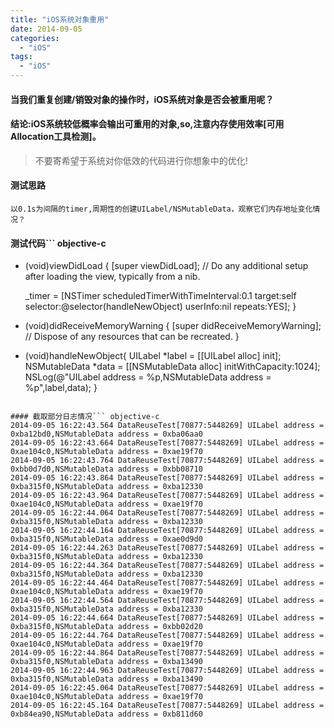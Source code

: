 ```yaml
---
title: "iOS系统对象重用"
date: 2014-09-05
categories:
  - "iOS"
tags:
  - "iOS"
---
```

<!--more-->

#### 当我们重复创建/销毁对象的操作时，iOS系统对象是否会被重用呢？
<!--more-->

#### 结论:iOS系统较低概率会输出可重用的对象,so,注意内存使用效率[可用Allocation工具检测]。
>不要寄希望于系统对你低效的代码进行你想象中的优化!

#### 测试思路
    以0.1s为间隔的timer,周期性的创建UILabel/NSMutableData，观察它们内存地址变化情况？
    
#### 测试代码``` objective-c

- (void)viewDidLoad {
    [super viewDidLoad];
    // Do any additional setup after loading the view, typically from a nib.
    
    _timer = [NSTimer scheduledTimerWithTimeInterval:0.1 target:self selector:@selector(handleNewObject) userInfo:nil repeats:YES];
}

- (void)didReceiveMemoryWarning {
    [super didReceiveMemoryWarning];
    // Dispose of any resources that can be recreated.
}

- (void)handleNewObject{
    UILabel *label = [[UILabel alloc] init];
    NSMutableData *data = [[NSMutableData alloc] initWithCapacity:1024];
    NSLog(@"UILabel address = %p,NSMutableData address = %p",label,data);
}

```    

#### 截取部分日志情况``` objective-c
2014-09-05 16:22:43.564 DataReuseTest[70877:5448269] UILabel address = 0xba12bd0,NSMutableData address = 0xba06aa0
2014-09-05 16:22:43.664 DataReuseTest[70877:5448269] UILabel address = 0xae104c0,NSMutableData address = 0xae19f70
2014-09-05 16:22:43.764 DataReuseTest[70877:5448269] UILabel address = 0xbb0d7d0,NSMutableData address = 0xbb08710
2014-09-05 16:22:43.864 DataReuseTest[70877:5448269] UILabel address = 0xba315f0,NSMutableData address = 0xba12330
2014-09-05 16:22:43.964 DataReuseTest[70877:5448269] UILabel address = 0xae104c0,NSMutableData address = 0xae19f70
2014-09-05 16:22:44.064 DataReuseTest[70877:5448269] UILabel address = 0xba315f0,NSMutableData address = 0xba12330
2014-09-05 16:22:44.164 DataReuseTest[70877:5448269] UILabel address = 0xba315f0,NSMutableData address = 0xae0d9d0
2014-09-05 16:22:44.263 DataReuseTest[70877:5448269] UILabel address = 0xba315f0,NSMutableData address = 0xba12330
2014-09-05 16:22:44.364 DataReuseTest[70877:5448269] UILabel address = 0xba315f0,NSMutableData address = 0xba12330
2014-09-05 16:22:44.464 DataReuseTest[70877:5448269] UILabel address = 0xae104c0,NSMutableData address = 0xae19f70
2014-09-05 16:22:44.564 DataReuseTest[70877:5448269] UILabel address = 0xba315f0,NSMutableData address = 0xba12330
2014-09-05 16:22:44.664 DataReuseTest[70877:5448269] UILabel address = 0xba315f0,NSMutableData address = 0xbb02d20
2014-09-05 16:22:44.764 DataReuseTest[70877:5448269] UILabel address = 0xae104c0,NSMutableData address = 0xae19f70
2014-09-05 16:22:44.864 DataReuseTest[70877:5448269] UILabel address = 0xba315f0,NSMutableData address = 0xba13490
2014-09-05 16:22:44.963 DataReuseTest[70877:5448269] UILabel address = 0xba315f0,NSMutableData address = 0xba13490
2014-09-05 16:22:45.064 DataReuseTest[70877:5448269] UILabel address = 0xae104c0,NSMutableData address = 0xae19f70
2014-09-05 16:22:45.164 DataReuseTest[70877:5448269] UILabel address = 0xb84ea90,NSMutableData address = 0xb811d60

``` 
